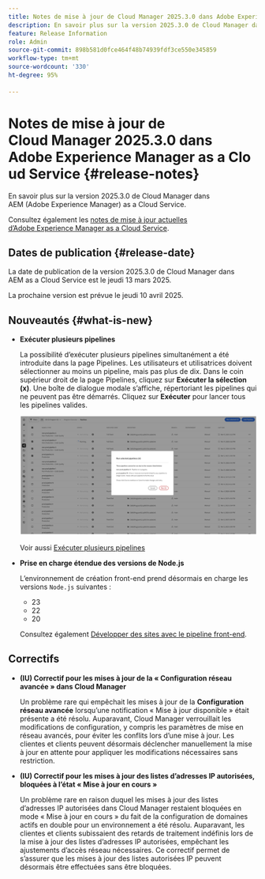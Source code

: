 ```yaml
---
title: Notes de mise à jour de Cloud Manager 2025.3.0 dans Adobe Experience Manager as a Cloud Service
description: En savoir plus sur la version 2025.3.0 de Cloud Manager dans AEM as a Cloud Service.
feature: Release Information
role: Admin
source-git-commit: 898b581d0fce464f48b74939fdf3ce550e345859
workflow-type: tm+mt
source-wordcount: '330'
ht-degree: 95%

---
```


# Notes de mise à jour de Cloud Manager 2025.3.0 dans Adobe Experience Manager as a Cloud Service {#release-notes}

<!-- https://wiki.corp.adobe.com/display/DMSArchitecture/Cloud+Manager+2025.03.0+Release -->

En savoir plus sur la version 2025.3.0 de Cloud Manager dans AEM (Adobe Experience Manager) as a Cloud Service.


Consultez également les [notes de mise à jour actuelles d’Adobe Experience Manager as a Cloud Service](/help/release-notes/release-notes-cloud/release-notes-current.md).

## Dates de publication {#release-date}

La date de publication de la version 2025.3.0 de Cloud Manager dans AEM as a Cloud Service est le jeudi 13 mars 2025.

La prochaine version est prévue le jeudi 10 avril 2025.

## Nouveautés {#what-is-new}

* **Exécuter plusieurs pipelines**

  La possibilité d’exécuter plusieurs pipelines simultanément a été introduite dans la page Pipelines. Les utilisateurs et utilisatrices doivent sélectionner au moins un pipeline, mais pas plus de dix. Dans le coin supérieur droit de la page Pipelines, cliquez sur **Exécuter la sélection (x)**. Une boîte de dialogue modale s’affiche, répertoriant les pipelines qui ne peuvent pas être démarrés. Cliquez sur **Exécuter** pour lancer tous les pipelines valides.

  ![Boîte de dialogue Exécuter les pipelines sélectionnés](/help/implementing/cloud-manager/release-notes/assets/run-selected-pipelines.png)

  Voir aussi [Exécuter plusieurs pipelines](/help/implementing/cloud-manager/configuring-pipelines/managing-pipelines.md#run-multiple-pipelines)

* **Prise en charge étendue des versions de Node.js**

  L’environnement de création front-end prend désormais en charge les versions `Node.js` suivantes :

   * 23
   * 22
   * 20

  Consultez également [Développer des sites avec le pipeline front-end](/help/implementing/developing/introduction/developing-with-front-end-pipelines.md#node-versions). <!-- CMGR-65307 -->

<!--
## Early adoption program {#early-adoption}

Be a part of Cloud Manager's early adoption program and have a chance to test upcoming features. -->


## Correctifs

* **(IU) Correctif pour les mises à jour de la « Configuration réseau avancée » dans Cloud Manager**

  Un problème rare qui empêchait les mises à jour de la **Configuration réseau avancée** lorsqu’une notification « Mise à jour disponible » était présente a été résolu. Auparavant, Cloud Manager verrouillait les modifications de configuration, y compris les paramètres de mise en réseau avancés, pour éviter les conflits lors d’une mise à jour. Les clientes et clients peuvent désormais déclencher manuellement la mise à jour en attente pour appliquer les modifications nécessaires sans restriction. <!-- CMGR-65913 and CMGR-65788 -->

* **(IU) Correctif pour les mises à jour des listes d’adresses IP autorisées, bloquées à l’état « Mise à jour en cours »**

  Un problème rare en raison duquel les mises à jour des listes d’adresses IP autorisées dans Cloud Manager restaient bloquées en mode « Mise à jour en cours » du fait de la configuration de domaines actifs en double pour un environnement a été résolu. Auparavant, les clientes et clients subissaient des retards de traitement indéfinis lors de la mise à jour des listes d’adresses IP autorisées, empêchant les ajustements d’accès réseau nécessaires. Ce correctif permet de s’assurer que les mises à jour des listes autorisées IP peuvent désormais être effectuées sans être bloquées. <!-- CMGR-65786 -->




<!-- ## Known issues {#known-issues} -->

